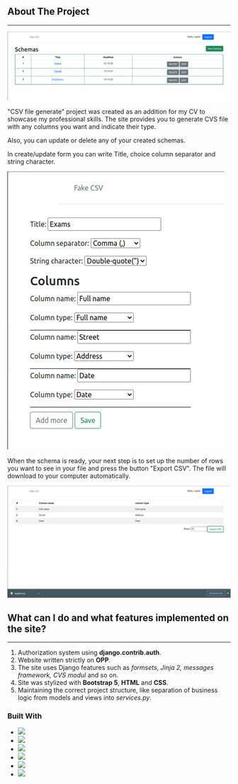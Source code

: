 ## About The Project
___

![First](mainapp/static/images/index.png)

"CSV file generate" project was created as an addition for my CV to showcase my professional skills. The site provides
you to generate CVS file with any columns you want and indicate their type.

Also, you can update or delete any of your created schemas.

In create/update form you can write Title, choice column separator
and string character.

![Second](mainapp/static/images/update.png)

When the schema is ready, your next step is to set up the number of rows you 
want to see in your file and press the button "Export CSV". The file will download to your computer automatically.

![Third](mainapp/static/images/download.png)

## What can I do and what features implemented on the site?
___
1. Authorization system using **django.contrib.auth**.
2. Website written strictly on **OPP**.
3. The site uses Django features such as *formsets, Jinja 2, messages framework, CVS modul* and so on. 
4. Site was stylized with **Bootstrap 5**, **HTML** and **CSS**.
5. Maintaining the correct project structure, like separation of business logic from models and views into *services.py*. 

### Built With
+ <img src="https://img.shields.io/badge/Python-black?style=for-the-badge&logo=Python"/>
+ <img src="https://img.shields.io/badge/Django-black?style=for-the-badge&logo=Django&logoColor=green"/>
+ <img src="https://img.shields.io/badge/PostgreSQL-black?style=for-the-badge&logo=PostgreSQL"/>
+ <img src="https://img.shields.io/badge/Bootstrap-black?style=for-the-badge&logo=Bootstrap"/>
+ <img src="https://img.shields.io/badge/HTML-black?style=for-the-badge&logo=HTML5"/>
+ <img src="https://img.shields.io/badge/CSS-black?style=for-the-badge&logo=CSS3"/>

